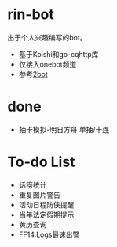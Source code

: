 # rin-bot
出于个人兴趣编写的bot。

+ 基于Koishi和go-cqhttp库
+ 仅接入onebot频道
+ 参考[2bot](https://github.com/idlist/2bot-v4)

# done
+ 抽卡模拟-明日方舟 单抽/十连

# To-do List
+ 话痨统计
+ 重复图片警告
+ 活动日程防侠提醒
+ 当年法定假期提示
+ 黄历查询
+ FF14.Logs最速出警

